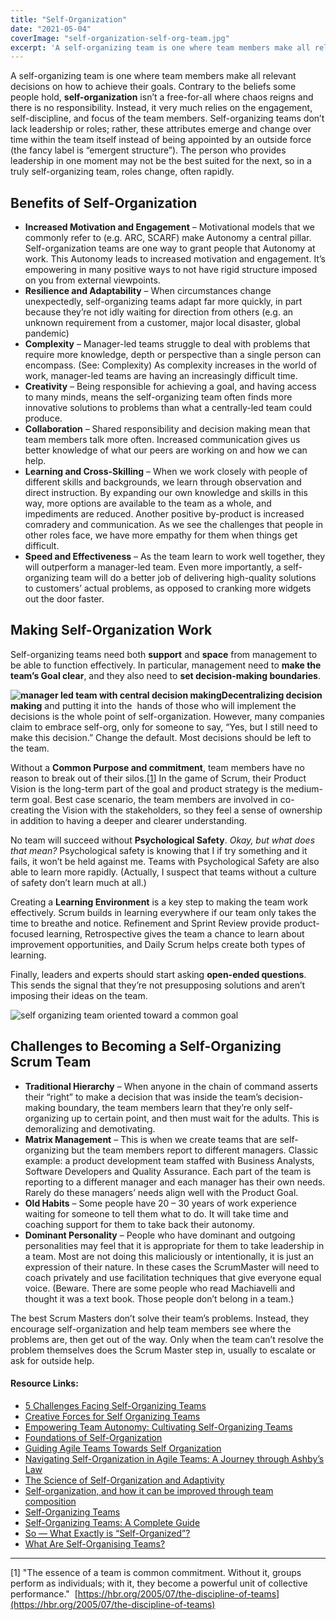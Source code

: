 ```yaml
---
title: "Self-Organization"
date: "2021-05-04"
coverImage: "self-organization-self-org-team.jpg"
excerpt: 'A self-organizing team is one where team members make all relevant decisions on how to'
---
```


A self-organizing team is one where team members make all relevant decisions on how to achieve their goals. Contrary to the beliefs some people hold, **self-organization** isn’t a free-for-all where chaos reigns and there is no responsibility. Instead, it very much relies on the engagement, self-discipline, and focus of the team members. Self-organizing teams don’t lack leadership or roles; rather, these attributes emerge and change over time within the team itself instead of being appointed by an outside force (the fancy label is “emergent structure”). The person who provides leadership in one moment may not be the best suited for the next, so in a truly self-organizing team, roles change, often rapidly.

## Benefits of Self-Organization

- **Increased Motivation and Engagement** – Motivational models that we commonly refer to (e.g. ARC, SCARF) make Autonomy a central pillar.  Self-organization teams are one way to grant people that Autonomy at work. This Autonomy leads to increased motivation and engagement. It’s empowering in many positive ways to not have rigid structure imposed on you from external viewpoints.
- **Resilience and Adaptability** – When circumstances change unexpectedly, self-organizing teams adapt far more quickly, in part because they’re not idly waiting for direction from others (e.g. an unknown requirement from a customer, major local disaster, global pandemic)
- **Complexity** – Manager-led teams struggle to deal with problems that require more knowledge, depth or perspective than a single person can encompass. (See: Complexity) As complexity increases in the world of work, manager-led teams are having an increasingly difficult time.
- **Creativity** – Being responsible for achieving a goal, and having access to many minds, means the self-organizing team often finds more innovative solutions to problems than what a centrally-led team could produce.
- **Collaboration** – Shared responsibility and decision making mean that team members talk more often. Increased communication gives us better knowledge of what our peers are working on and how we can help.
- **Learning and Cross-Skilling** – When we work closely with people of different skills and backgrounds, we learn through observation and direct instruction. By expanding our own knowledge and skills in this way, more options are available to the team as a whole, and impediments are reduced. Another positive by-product is increased comradery and communication. As we see the challenges that people in other roles face, we have more empathy for them when things get difficult.
- **Speed and Effectiveness** – As the team learn to work well together, they will outperform a manager-led team. Even more importantly, a self-organizing team will do a better job of delivering high-quality solutions to customers’ actual problems, as opposed to cranking more widgets out the door faster.

## Making Self-Organization Work

Self-organizing teams need both **support** and **space** from management to be able to function effectively. In particular, management need to **make the team’s Goal clear**, and they also need to **set decision-making boundaries**.

**![manager led team with central decision making](src/content/glossary/self-organization/images/self-organization-manager-led-team.jpg)Decentralizing decision making** and putting it into the  hands of those who will implement the decisions is the whole point of self-organization. However, many companies claim to embrace self-org, only for someone to say, “Yes, but I still need to make this decision.” Change the default. Most decisions should be left to the team.

Without a **Common Purpose and commitment**, team members have no reason to break out of their silos.\[[1](#footnotes)\] In the game of Scrum, their Product Vision is the long-term part of the goal and product strategy is the medium-term goal. Best case scenario, the team members are involved in co-creating the Vision with the stakeholders, so they feel a sense of ownership in addition to having a deeper and clearer understanding.

No team will succeed without **Psychological Safety**. _Okay, but what does that mean?_ Psychological safety is knowing that I if try something and it fails, it won’t be held against me. Teams with Psychological Safety are also able to learn more rapidly. (Actually, I suspect that teams without a culture of safety don’t learn much at all.)

Creating a **Learning Environment** is a key step to making the team work effectively. Scrum builds in learning everywhere if our team only takes the time to breathe and notice. Refinement and Sprint Review provide product-focused learning, Retrospective gives the team a chance to learn about improvement opportunities, and Daily Scrum helps create both types of learning.

Finally, leaders and experts should start asking **open-ended questions**. This sends the signal that they’re not presupposing solutions and aren’t imposing their ideas on the team.

![self organizing team oriented toward a common goal](src/content/glossary/self-organization/images/self-organization-self-org-team.jpg)

## Challenges to Becoming a Self-Organizing Scrum Team

- **Traditional Hierarchy** – When anyone in the chain of command asserts their “right” to make a decision that was inside the team’s decision-making boundary, the team members learn that they’re only self-organizing up to certain point, and then must wait for the adults. This is demoralizing and demotivating.
- **Matrix Management** – This is when we create teams that are self-organizing but the team members report to different managers. Classic example: a product development team staffed with Business Analysts, Software Developers and Quality Assurance. Each part of the team is reporting to a different manager and each manager has their own needs. Rarely do these managers’ needs align well with the Product Goal.
- **Old Habits** – Some people have 20 – 30 years of work experience waiting for someone to tell them what to do. It will take time and coaching support for them to take back their autonomy.
- **Dominant Personality** – People who have dominant and outgoing personalities may feel that it is appropriate for them to take leadership in a team. Most are not doing this maliciously or intentionally, it is just an expression of their nature. In these cases the ScrumMaster will need to coach privately and use facilitation techniques that give everyone equal voice. (Beware. There are some people who read Machiavelli and thought it was a text book. Those people don’t belong in a team.)

The best Scrum Masters don’t solve their team’s problems. Instead, they encourage self-organization and help team members see where the problems are, then get out of the way. Only when the team can’t resolve the problem themselves does the Scrum Master step in, usually to escalate or ask for outside help.

#### Resource Links:

- [5 Challenges Facing Self-Organizing Teams](https://innolution.com/blog/5-challenges-facing-self-organizing-teams)
- [Creative Forces for Self Organizing Teams](https://sociocracyconsulting.com/wp-content/uploads/2016/04/CreativeForces-updated2012.pdf)
- [Empowering Team Autonomy: Cultivating Self-Organizing Teams](https://management30.com/blog/self-organizing-team/)
- [Foundations of Self-Organization](https://www.infoq.com/articles/foundations-self-organization/)
- [Guiding Agile Teams Towards Self Organization](https://www.benlinders.com/2015/guiding-agile-teams-towards-self-organization/)
- [Navigating Self-Organization in Agile Teams: A Journey through Ashby’s Law](https://www.semdi.vn/2023/10/navigating-self-organization-in-agile-teams-a-journey-through-ashbys-law/)
- [The Science of Self-Organization and Adaptivity](https://www.semanticscholar.org/paper/The-Science-of-Self-Organization-and-Adaptivity-Heylighen/bea13c2af0c04b25b7a3ba5c199aafa12fbca693)
- [Self-organization, and how it can be improved through team composition](https://medium.com/the-liberators/the-science-behind-scrum-part-3-self-organization-and-how-it-can-be-improved-through-team-72c5a2b3110b)
- [Self-Organizing Teams](https://www.benlinders.com/2015/guiding-agile-teams-towards-self-organization/)
- [Self-Organizing Teams: A Complete Guide](https://www.agile42.com/en/blog/self-organizing-teams)
- [So — What Exactly is “Self-Organized”?](https://itscertainlyuncertain.blogspot.com/2012/11/so-what-exactly-is-self-organized.html)
- [What Are Self-Organising Teams?](//www.infoq.com/articles/what-are-self-organising-teams/)

* * *

\[1\] "The essence of a team is common commitment. Without it, groups perform as individuals; with it, they become a powerful unit of collective performance."  [https://hbr.org/2005/07/the-discipline-of-teams](https://hbr.org/2005/07/the-discipline-of-teams)
